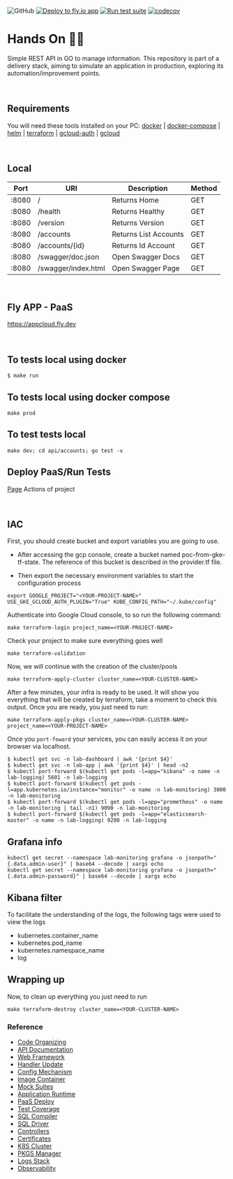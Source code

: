 ![GitHub](https://img.shields.io/github/license/romuloslv/simpleapp) [![Deploy to fly.io app](https://github.com/romuloslv/challengeapp/actions/workflows/fly.yaml/badge.svg?branch=main)](https://github.com/romuloslv/challengeapp/actions/workflows/fly.yaml) [![Run test suite](https://github.com/romuloslv/challengeapp/actions/workflows/test.yaml/badge.svg?branch=main)](https://github.com/romuloslv/challengeapp/actions/workflows/test.yaml) 
[![codecov](https://codecov.io/gh/romuloslv/challengeapp/branch/main/graph/badge.svg?token=Z3MRFPEI6Q)](https://codecov.io/gh/romuloslv/challengeapp)

# Hands On 👋🏼

Simple REST API in GO to manage information. This repository is part of a delivery stack, aiming to simulate an application in production, exploring its automation/improvement points.

<br>

## Requirements

You will need these tools installed on your PC: [docker](https://docs.docker.com/get-docker/) | [docker-compose](https://docs.docker.com/compose/install/) | [helm](https://helm.sh/docs/intro/install/#helm) | [terraform](https://www.terraform.io/downloads) | [gcloud-auth](https://cloud.google.com/blog/products/containers-kubernetes/kubectl-auth-changes-in-gke) | [gcloud](https://cloud.google.com/sdk/docs/install)

<br>

## Local

| Port      | URI                 | Description           | Method |
| --------- | ------------------- | --------------------- | ------ |
| :8080     | /                   | Returns Home          | GET    |
| :8080     | /health             | Returns Healthy       | GET    |
| :8080     | /version            | Returns Version       | GET    |
| :8080     | /accounts           | Returns List Accounts | GET    |
| :8080     | /accounts/{id}      | Returns Id   Account  | GET    |
| :8080     | /swagger/doc.json   | Open Swagger Docs     | GET    |
| :8080     | /swagger/index.html | Open Swagger Page     | GET    |


<br>

## Fly APP - PaaS

https://appcloud.fly.dev

<br>

## To tests local using docker

`$ make run`

## To tests local using docker compose

`make prod`

## To test tests local

`make dev; cd api/accounts; go test -v`

## Deploy PaaS/Run Tests

[Page](https://github.com/romuloslv/challengeapp/actions) Actions of project

<br>

## IAC

First, you should create bucket and export variables you are going to use.

- After accessing the gcp console, create a bucket named poc-from-gke-tf-state. The reference of this bucket is described in the provider.tf file.

- Then export the necessary environment variables to start the configuration process

`export GOOGLE_PROJECT="<YOUR-PROJECT-NAME>" USE_GKE_GCLOUD_AUTH_PLUGIN="True" KUBE_CONFIG_PATH="~/.kube/config"`

Authenticate into Google Cloud console, to so run the following command:

`make terraform-login project_name=<YOUR-PROJECT-NAME>`

Check your project to make sure everything goes well

`make terraform-validation`

Now, we will continue with the creation of the cluster/pools

`make terraform-apply-cluster cluster_name=<YOUR-CLUSTER-NAME>`

After a few minutes, your infra is ready to be used. It will show you everything that will be created by terraform,
take a moment to check this output. Once you are ready, you just need to run:

`make terraform-apply-pkgs cluster_name=<YOUR-CLUSTER-NAME> project_name=<YOUR-PROJECT-NAME>`

Once you `port-foward` your services, you can easily access it on your browser via localhost.

```
$ kubectl get svc -n lab-dashboard | awk '{print $4}'
$ kubectl get svc -n lab-app | awk '{print $4}' | head -n2
$ kubectl port-forward $(kubectl get pods -l=app="kibana" -o name -n lab-logging) 5601 -n lab-logging
$ kubectl port-forward $(kubectl get pods -l=app.kubernetes.io/instance="monitor" -o name -n lab-monitoring) 3000 -n lab-monitoring
$ kubectl port-forward $(kubectl get pods -l=app="prometheus" -o name -n lab-monitoring | tail -n1) 9090 -n lab-monitoring
$ kubectl port-forward $(kubectl get pods -l=app="elasticsearch-master" -o name -n lab-logging) 9200 -n lab-logging
```

## Grafana info

```
kubectl get secret --namespace lab-monitoring grafana -o jsonpath="{.data.admin-user}" | base64 --decode | xargs echo
kubectl get secret --namespace lab-monitoring grafana -o jsonpath="{.data.admin-password}" | base64 --decode | xargs echo
```

## Kibana filter

To facilitate the understanding of the logs, the following tags were used to view the logs

- kubernetes.container_name
- kubernetes.pod_name
- kubernetes.namespace_name
- log

## Wrapping up
Now, to clean up everything you just need to run

`make terraform-destroy cluster_name=<YOUR-CLUSTER-NAME>`

### Reference

- [Code Organizing](https://github.com/golang-standards/project-layout)
- [API Documentation](https://github.com/swaggo/gin-swagger)
- [Web Framework](https://gin-gonic.com/docs/examples/)
- [Handler Update](https://www.rfc-editor.org/rfc/rfc7396.html)
- [Config Mechanism](https://github.com/spf13/viper)
- [Image Container](https://www.alpinelinux.org/)
- [Mock Suites](https://github.com/stretchr/testify)
- [Application Runtime](https://docs.dapr.io/operations/monitoring/logging/fluentd/)
- [PaaS Deploy](https://fly.io/docs/languages-and-frameworks/golang/)
- [Test Coverage](https://docs.codecov.com/docs/github-tutorial)
- [SQL Compiler](https://docs.sqlc.dev/en/latest/tutorials/getting-started-postgresql.html)
- [SQL Driver](https://github.com/lib/pq)
- [Controllers](https://kubernetes.io/docs/concepts/services-networking/ingress-controllers/)
- [Certificates](https://cert-manager.io/docs/getting-started/)
- [K8S Cluster](https://developer.hashicorp.com/terraform/tutorials/kubernetes/gke)
- [PKGS Manager](https://registry.terraform.io/providers/hashicorp/helm/latest/docs)
- [Logs Stack](https://techcommunity.microsoft.com/t5/core-infrastructure-and-security/getting-started-with-logging-using-efk-on-kubernetes/ba-p/1333050)
- [Observability](https://grafana.com/docs/grafana/latest/getting-started/get-started-grafana-prometheus/)
